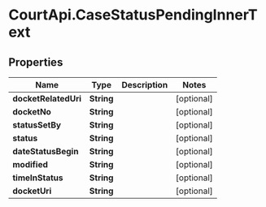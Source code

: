 # CourtApi.CaseStatusPendingInnerText

## Properties
Name | Type | Description | Notes
------------ | ------------- | ------------- | -------------
**docketRelatedUri** | **String** |  | [optional] 
**docketNo** | **String** |  | [optional] 
**statusSetBy** | **String** |  | [optional] 
**status** | **String** |  | [optional] 
**dateStatusBegin** | **String** |  | [optional] 
**modified** | **String** |  | [optional] 
**timeInStatus** | **String** |  | [optional] 
**docketUri** | **String** |  | [optional] 


